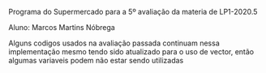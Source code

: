 Programa do Supermercado para a 5º avaliação da materia de LP1-2020.5

Aluno: Marcos Martins Nóbrega

Alguns codigos usados na avaliação passada continuam nessa implementação
mesmo tendo sido atualizado para o uso de vector, então algumas variaveis
podem não estar sendo utilizadas